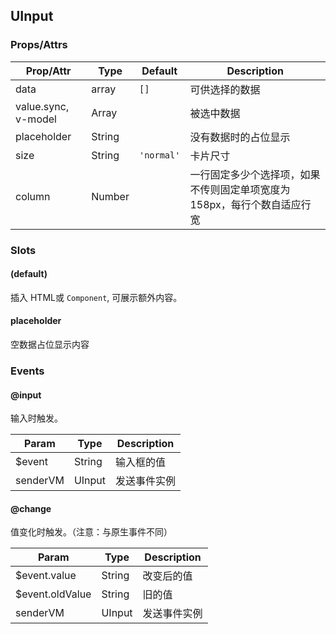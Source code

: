 ## UInput
### Props/Attrs

| Prop/Attr | Type | Default | Description |
| --------- | ---- | ------- | ----------- |
| data | array | `[]` | 可供选择的数据 |
| value.sync, v-model | Array | | 被选中数据 |
| placeholder | String | | 没有数据时的占位显示 |
| size | String | `'normal'`| 卡片尺寸 |
| column | Number | | 一行固定多少个选择项，如果不传则固定单项宽度为158px，每行个数自适应行宽 |

### Slots

#### (default)

插入  HTML或 `Component`, 可展示额外内容。

#### placeholder

空数据占位显示内容

### Events

#### @input

输入时触发。

| Param | Type | Description |
| ----- | ---- | ----------- |
| $event | String | 输入框的值 |
| senderVM | UInput | 发送事件实例 |

#### @change

值变化时触发。（注意：与原生事件不同）

| Param | Type | Description |
| ----- | ---- | ----------- |
| $event.value | String | 改变后的值 |
| $event.oldValue | String | 旧的值 |
| senderVM | UInput | 发送事件实例 |

